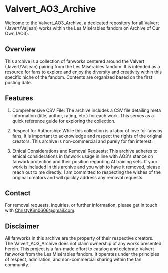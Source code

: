 # Valvert_AO3_Archive
Welcome to the Valvert_AO3_Archive, a dedicated repository for all Valvert (Javert/Valjean) works within the Les Misérables fandom on Archive of Our Own (AO3).

## Overview
This archive is a collection of fanworks centered around the Valvert (Javert/Valjean) pairing from the Les Misérables fandom. It is intended as a resource for fans to explore and enjoy the diversity and creativity within this specific niche of the fandom. Contents are organized based on the first posting date.

## Features
1. Comprehensive CSV File: The archive includes a CSV file detailing meta information (title, author, rating, etc.) for each work. This serves as a quick reference guide for exploring the collection.

2. Respect for Authorship: While this collection is a labor of love for fans by fans, it is important to acknowledge and respect the rights of the original creators. This archive is non-commercial and purely for fan interest.

3. Ethical Considerations and Removal Requests:
This archive adheres to ethical considerations in fanwork usage in line with AO3's stance on fanwork protection and their position regarding AI training sets. If your work is included in this archive and you wish to have it removed, please reach out to me directly. I am committed to respecting the wishes of the original creators and will quickly address any removal requests.

## Contact <br>
For removal requests, inquiries, or further information, please get in touch with ChristyKim0606@gmail.com.

## Disclaimer<br>
All fanworks in this archive are the property of their respective creators. The Valvert_AO3_Archive does not claim ownership of any works presented herein. This project is a fan-made effort to catalog and celebrate Valvert fanworks from the Les Misérables fandom. It operates under the principles of respect, admiration, and non-commercial sharing within the fan community.
